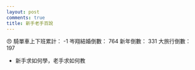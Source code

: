 ```yaml
---
layout: post
comments: true
title: 新手老手百說
---
```


:angry:
騎單車上下班累計： -1
岑翔結婚倒數： 764
新年倒數： 331
大旅行倒數： 197

- 新手求如何學，老手求如何教

